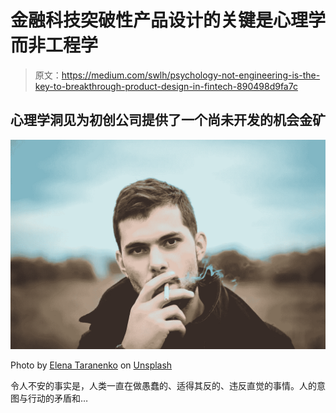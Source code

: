 # 金融科技突破性产品设计的关键是心理学而非工程学

> 原文：<https://medium.com/swlh/psychology-not-engineering-is-the-key-to-breakthrough-product-design-in-fintech-890498d9fa7c>

## 心理学洞见为初创公司提供了一个尚未开发的机会金矿

![](img/37e685cebe6325295117d402771fd6af.png)

Photo by [Elena Taranenko](https://unsplash.com/photos/XGc36qugaek?utm_source=unsplash&utm_medium=referral&utm_content=creditCopyText) on [Unsplash](https://unsplash.com/search/photos/smoking?utm_source=unsplash&utm_medium=referral&utm_content=creditCopyText)

令人不安的事实是，人类一直在做愚蠢的、适得其反的、违反直觉的事情。人的意图与行动的矛盾和…